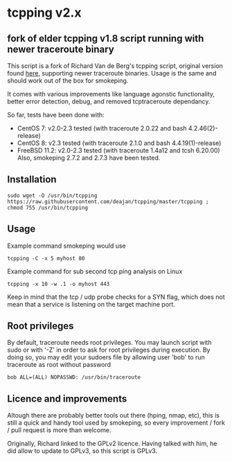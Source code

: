 # tcpping v2.x

## fork of elder tcpping v1.8 script running with newer traceroute binary

This script is a fork of Richard Van de Berg's tcpping script, original version found [here](https://github.com/deajan/tcpping/tree/original-1.8), supporting newer traceroute binaries.
Usage is the same and should work out of the box for smokeping.

It comes with various improvements like language agonstic functionality, better error detection, debug, and removed tcptraceroute dependancy.

So far, tests have been done with:
- CentOS 7: v2.0-2.3 tested (with traceroute 2.0.22 and bash 4.2.46(2)-release)
- CentOS 8: v2.3 tested (with traceroute 2.1.0 and bash 4.4.19(1)-release)
- FreeBSD 11.2: v2.0-2.3 tested (with traceroute 1.4a12 and tcsh 6.20.00)
Also, smokeping 2.7.2 and 2.7.3 have been tested.

## Installation

`sudo wget -O /usr/bin/tcpping https://raw.githubusercontent.com/deajan/tcpping/master/tcpping ; chmod 755 /usr/bin/tcpping`

## Usage

Example command smokeping would use

`tcpping -C -x 5 myhost 80`

Example command for sub second tcp ping analysis on Linux

`tcpping -x 10 -w .1 -o myhost 443`

Keep in mind that the tcp / udp probe checks for a SYN flag, which does not mean that a service is listening on the target machine port.

## Root privileges

By default, traceroute needs root privileges.
You may launch script with sudo or with '-Z' in order to ask for root privileges during execution.
By doing so, you may edit your sudoers file by allowing user 'bob' to run traceroute as root without password
```
bob ALL=(ALL) NOPASSWD: /usr/bin/traceroute
```

## Licence and improvements

Altough there are probably better tools out there (hping, nmap, etc), this is still a quick and handy tool used by smokeping, so every improvement / fork / pull request is more than welcome.

Originally, Richard linked to the GPLv2 licence.
Having talked with him, he did allow to update to GPLv3, so this script is GPLv3.
